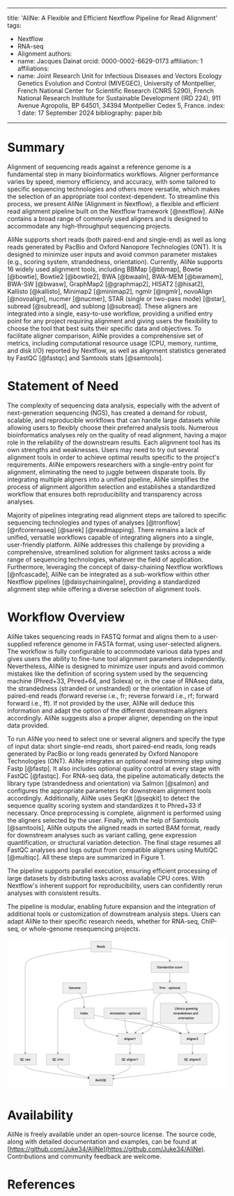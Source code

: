 
---
title: 'AliNe: A Flexible and Efficient Nextflow Pipeline for Read Alignment'
tags:
  - Nextflow
  - RNA-seq
  - Alignment
authors:
  - name: Jacques Dainat
    orcid: 0000-0002-6629-0173
    affiliation: 1
affiliations:
 - name: Joint Research Unit for Infectious Diseases and Vectors Ecology Genetics Evolution and Control (MIVEGEC), University of Montpellier, French National Center for Scientific Research (CNRS 5290), French National Research Institute for Sustainable Development (IRD 224), 911 Avenue Agropolis, BP 64501, 34394 Montpellier Cedex 5, France.
   index: 1
date: 17 September 2024
bibliography: paper.bib
---

# Summary

Alignment of sequencing reads against a reference genome is a fundamental step in many bioinformatics workflows. Aligner performance varies by speed, memory efficiency, and accuracy, with some tailored to specific sequencing technologies and others more versatile, which makes the selection of an appropriate tool context-dependent. To streamline this process, we present AliNe (Alignment in Nextflow), a flexible and efficient read alignment pipeline built on the Nextflow framework [@nextflow]. AliNe contains a broad range of commonly used aligners and is designed to accommodate any high-throughput sequencing projects.

AliNe supports short reads (both paired-end and single-end) as well as long reads generated by PacBio and Oxford Nanopore Technologies (ONT). It is designed to minimize user inputs and avoid common parameter mistakes (e.g., scoring system, strandedness, orientation). Currently, AliNe supports 16 widely used alignment tools, including BBMap [@bbmap], Bowtie [@bowtie], Bowtie2 [@bowtie2], BWA [@bwaaln], BWA-MEM [@bwamem], BWA-SW [@bwasw], GraphMap2 [@graphmap2], HISAT2 [@hisat2], Kallisto [@kallisto], Minimap2 [@minimap2], ngmlr [@ngmlr], novoAlign [@novoalign], nucmer [@nucmer], STAR (single or two-pass mode) [@star], subread [@subread], and sublong [@subread]. These aligners are integrated into a single, easy-to-use workflow, providing a unified entry point for any project requiring alignment and giving users the flexibility to choose the tool that best suits their specific data and objectives. To facilitate aligner comparison, AliNe provides a comprehensive set of metrics, including computational resource usage (CPU, memory, runtime, and disk I/O) reported by Nextflow, as well as alignment statistics generated by FastQC [@fastqc] and Samtools stats [@samtools].

# Statement of Need

The complexity of sequencing data analysis, especially with the advent of next-generation sequencing (NGS), has created a demand for robust, scalable, and reproducible workflows that can handle large datasets while allowing users to flexibly choose their preferred analysis tools. Numerous bioinformatics analyses rely on the quality of read alignment, having a major role in the reliability of the downstream results. Each alignment tool has its own strengths and weaknesses. Users may need to try out several alignment tools in order to achieve optimal results specific to the project's requirements. AliNe empowers researchers with a single-entry point for alignment, eliminating the need to juggle between disparate tools. By integrating multiple aligners into a unified pipeline, AliNe simplifies the process of alignment algorithm selection and establishes a standardized workflow that ensures both reproducibility and transparency across analyses.

Majority of pipelines integrating read alignment steps are tailored to specific sequencing technologies and types of analyses [@tronflow] [@nfcorernaseq] [@sarek] [@readmapping]. There remains a lack of unified, versatile workflows capable of integrating aligners into a single, user-friendly platform. AliNe addresses this challenge by providing a comprehensive, streamlined solution for alignment tasks across a wide range of sequencing technologies, whatever the field of application. 
Furthermore, leveraging the concept of daisy-chaining Nextflow workflows [@nfcascade], AliNe can be integrated as a sub-workflow within other Nextflow pipelines [@daisychainingaline], providing a standardized alignment step while offering a diverse selection of alignment tools.

# Workflow Overview

AliNe takes sequencing reads in FASTQ format and aligns them to a user-supplied reference genome in FASTA format, using user-selected aligners.
The workflow is fully configurable to accommodate various data types and gives users the ability to fine-tune tool alignment parameters independently. Nevertheless, AliNe is designed to minimize user inputs and avoid common mistakes like the definition of scoring system used by the sequencing machine (Phred+33, Phred+64, and Solexa) or, in the case of RNAseq data, the strandedness (stranded or unstranded) or the orientation in case of paired-end reads (forward reverse i.e., fr; reverse forward i.e., rf; forward forward i.e., ff). If not provided by the user, AliNe will deduce this information and adapt the option of the different downstream aligners accordingly. AliNe suggests also a proper aligner, depending on the input data provided.

To run AliNe you need to select one or several aligners and specify the type of input data: short single-end reads, short paired-end reads, long reads generated by PacBio or long reads generated by Oxford Nanopore Technologies (ONT).
AliNe integrates an optional read trimming step using Fastp [@fastp]. 
It also includes optional quality control at every stage with FastQC [@fastqc]. For RNA-seq data, the pipeline automatically detects the library type (strandedness and orientation) via Salmon [@salmon] and configures the appropriate parameters for downstream alignment tools accordingly.
Additionally, AliNe uses SeqKit [@seqkit] to detect the sequence quality scoring system and standardizes it to Phred+33 if necessary. Once preprocessing is complete, alignment is performed using the aligners selected by the user. Finally, with the help of Samtools [@samtools], AliNe outputs the aligned reads in sorted BAM format, ready for downstream analyses such as variant calling, gene expression quantification, or structural variation detection.
The final stage resumes all FastQC analyses and logs output from compatible aligners using MultiQC [@multiqc]. 
All these steps are summarized in Figure 1.

The pipeline supports parallel execution, ensuring efficient processing of large datasets by distributing tasks across available CPU cores. With Nextflow's inherent support for reproducibility, users can confidently rerun analyses with consistent results.

The pipeline is modular, enabling future expansion and the integration of additional tools or customization of downstream analysis steps. Users can adapt AliNe to their specific research needs, whether for RNA-seq, ChIP-seq, or whole-genome resequencing projects.

![Overview of the different steps implemented in AliNe.](aline_overview.png)

# Availability

AliNe is freely available under an open-source license. The source code, along with detailed documentation and examples, can be found at [https://github.com/Juke34/AliNe](https://github.com/Juke34/AliNe). Contributions and community feedback are welcome.

# References

